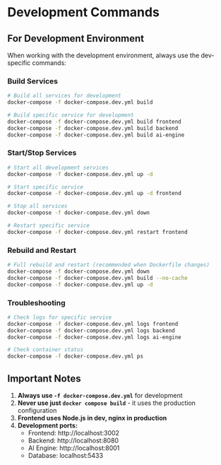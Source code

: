 # Development Commands

## For Development Environment

When working with the development environment, always use the dev-specific commands:

### Build Services
```bash
# Build all services for development
docker-compose -f docker-compose.dev.yml build

# Build specific service for development
docker-compose -f docker-compose.dev.yml build frontend
docker-compose -f docker-compose.dev.yml build backend
docker-compose -f docker-compose.dev.yml build ai-engine
```

### Start/Stop Services
```bash
# Start all development services
docker-compose -f docker-compose.dev.yml up -d

# Start specific service
docker-compose -f docker-compose.dev.yml up -d frontend

# Stop all services
docker-compose -f docker-compose.dev.yml down

# Restart specific service
docker-compose -f docker-compose.dev.yml restart frontend
```

### Rebuild and Restart
```bash
# Full rebuild and restart (recommended when Dockerfile changes)
docker-compose -f docker-compose.dev.yml down
docker-compose -f docker-compose.dev.yml build --no-cache
docker-compose -f docker-compose.dev.yml up -d
```

### Troubleshooting
```bash
# Check logs for specific service
docker-compose -f docker-compose.dev.yml logs frontend
docker-compose -f docker-compose.dev.yml logs backend
docker-compose -f docker-compose.dev.yml logs ai-engine

# Check container status
docker-compose -f docker-compose.dev.yml ps
```

## Important Notes

1. **Always use `-f docker-compose.dev.yml`** for development
2. **Never use just `docker compose build`** - it uses the production configuration
3. **Frontend uses Node.js in dev, nginx in production**
4. **Development ports:**
   - Frontend: http://localhost:3002
   - Backend: http://localhost:8080
   - AI Engine: http://localhost:8001
   - Database: localhost:5433